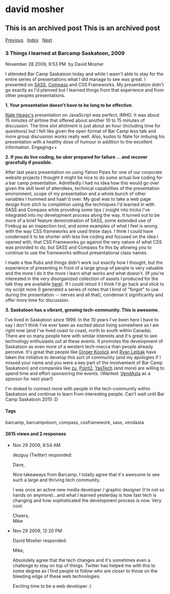 # david mosher

## This is an archived post This is an archived post

[Previous](../../../posts/2009/11/the-lego-shelf.html)  
[Index](../../../index-3.html)  
[Next](../../../posts/2009/11/deck-completed-bbq-installed-yay-for-grilling.html)

### 3 Things I learned at Barcamp Saskatoon, 2009

November 28 2009, 9:53 PM  by David Mosher

[](/)I attended Bar Camp Saskatoon today and while I wasn't able to stay for the
entire series of presentations what I did manage to see was great. I presented
on [SASS](http://www.sass-lang.com), [Compass](http://www.compass-style.org) and
CSS Frameworks. My presentation didn't go exactly as I'd planned but I learned
things from that experience and from other peoples presentations.

**1. Your presentation doesn't have to be long to be effective.**

[Nate Heagy's](http://twitter.com/nheagy) presentation on JavaScript was
perfect, IMHO. It was about 15 minutes of airtime that offered about another 10
to 15 minutes of discussion. The time slot allotment is just about an hour
(including time for questions) but I felt like given the open format of Bar Camp
less talk and more group discussion works really well. Also, kudos to Nate for
imbuing his presentation with a healthy dose of humour in addition to the
excellent information. Engaging++

**2. If you do live coding, be uber prepared for failure ... and recover
gracefully if possible.**

After last years presentation on using Yahoo Pipes for one of our corporate
website projects I thought it might be nice to do some actual live coding for a
bar camp presentation. Admittedly I had no idea how this would go over given the
skill level of attendees, technical capabilities of the presentation
environment, scope of my presentation and a whole bunch of other variables I
hummed and haah'd over. My goal was to take a web page design from zilch to
completion using the techniques I'd learned in with SASS and Compass while
providing some tips / insight into tricks I've integrated into my development
process along the way. It turned out to be more of a brief feature demonstration
of SASS, some extended use of Firebug as an inspection tool, and some examples
of what I feel is wrong with the way CSS frameworks are used these days. I think
I could have condensed it to be shorter with less live coding and focused on the
idea I opened with, that CSS Frameworks go against the very nature of what CSS
was provided to do, but SASS and Compass fix this by allowing you to continue to
use the frameworks without presentational class names.

I made a few flubs and things didn't work out exactly how I thought, but the
experience of presenting in front of a large group of people is very valuable
and the more I do it the more I learn what works and what doesn't. (If you're
interested in the very disorganized collection of assets I produced for the talk
they are available [here](http://bit.ly/6PsWqr)). If I could retool it I think
I'd go back and stick to my script more (I generated a series of notes that I
kind of "forgot" to use during the presentation -- nerves and all that),
condense it significantly and offer more time for discussion.

**3. Saskatoon has a vibrant, growing tech-community. This is awesome.**

I've lived in Saskatoon since 1999. In the 10 years I've been here I have to say
I don't think I've ever been as excited about living somewhere as I am right now
(and I've lived coast to coast, north to south within Canada). There are so many
people here with similar interests and it's great to see technology enthusiasts
out at these events. It promotes the development of Saskatoon as even more of a
western tech-mecca than people already perceive. It's great that people like
[Ginger Koolick](http://twitter.com/gingerk) and [Ryan
Lejbak](http://twitter.com/ryanlejbak) have taken the initiative to develop this
sort of community (and my apologies if I missed your name and you were a key
part of the involvement of Bar Camp Saskatoon) and companies like
[zu](http://www.zu.com), [Point2](http://www.point2.com), [YasTech](http://www.yastech.ca)
(and more) are willing to spend time and effort sponsoring the events. (Wanted:
[VendAsta](http://www.vendasta.com) as a sponsor for next year!)

I'm stoked to connect more with people in the tech-community within Saskatoon
and continue to learn from interesting people. Can't wait until Bar Camp
Saskatoon 2010 :D

#### Tags

barcamp, barcampstoon, compass, cssframework, sass, vendasta

#### 2615 views and 2 responses

-   Nov 29 2009, 8:54 AM

    dezguy (Twitter) responded:

    Dave,

    Nice takeaways from Barcamp. I totally agree that it's awesome to see such a
    large and thriving tech community.

    I was once an active new media developer / graphic designer (I'm not so
    hands on anymore)...and what I learned yesterday is how fast tech is
    changing and how sophisticated the development process is now. Very cool.

    Cheers,\
    Mike

-   Nov 29 2009, 12:20 PM

    David Mosher responded:

    Mike,

    Absolutely agree that the tech changes and it's sometimes even a challenge
    to stay on top of things. Twitter has helped me with this to some degree as
    I find people to follow who are closer to those on the bleeding edge of
    these web technologies.

    Exciting time to be a web developer :)

